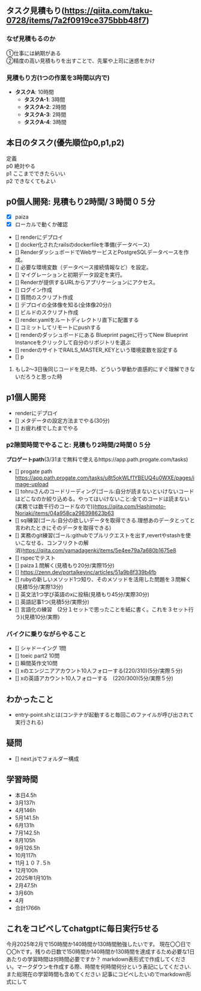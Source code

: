 
## タスク見積もり(https://qiita.com/taku-0728/items/7a2f0919ce375bbb48f7)
### なぜ見積もるのか   
①仕事には納期がある  
②精度の高い見積もりを出すことで、先輩や上司に迷惑をかけ

### 見積もり方(1つの作業を3時間以内で)
- **タスクA**: 10時間
  - **タスクA-1**: 3時間
  - **タスクA-2**: 2時間
  - **タスクA-3**: 2時間
  - **タスクA-4**: 3時間


## 本日のタスク(優先順位p0,p1,p2)
定義   
p0 絶対やる   
p1 ここまでできたらいい   
p2 できなくてもよい  


## **p0個人開発**: 見積もり2時間/３時間０５分
 - [x] paiza 
 - [x] ローカルで動くか確認
 - [] renderにデプロイ
  - [] docker化されたrailsのdockerfileを準備(データベース)
  - [] RenderダッシュボードでWebサービスとPostgreSQLデータベースを作成。
  - [] 必要な環境変数（データベース接続情報など）を設定。
  - [] マイグレーションと初期データ設定を実行。
  - [] Renderが提供するURLからアプリケーションにアクセス。
 - [] ログイン作成
- [] 質問のスクリプト作成
- [] デプロイの全体像を知る(全体像20分/)
- [] ビルドのスクリプト作成
- [] render.yamlをルートディレクトリ直下に配置する
- [] コミットしてリモートにpushする
- [] renderのダッシュボードにある Blueprint pageに行ってNew Blueprint Instanceをクリックして自分のリポジトリを選ぶ
- [] renderのサイトでRAILS_MASTER_KEYという環境変数を設定する
- [] p

1. もし2〜3日後同じコードを見た時、どういう挙動か直感的にすぐ理解できないだろうと思った時




## **p1個人開発**
- renderにデプロイ
- [] メタデータの設定方法までやる(30分)
- [] お疲れ様でしたまでやる

### **p2隙間時間でやること**: 見積もり2時間/2時間０５分
**プロゲートpath**(3/31まで無料で使えるhttps://app.path.progate.com/tasks)

  - [] progate path https://app.path.progate.com/tasks/u8t5okWLf1YBEUQ4u0WXE/pages/image-upload
  - [] tohruさんのコードリーディング(ゴール:自分が読まないといけないコードはどこなのか絞り込める。やってはいけないこと:全てのコードは読まない(実務では数千行のコードなので))https://qiita.com/Hashimoto-Noriaki/items/04a958ca298398623b63
  - [] sql練習(ゴール:自分の欲しいデータを取得できる.理想あのデータとってと言われたときにそのデータを取得できる)
  - [] 実務のgit練習(ゴール:githubでプルリクエストを出す,revertやstashを使いこなせる、コンフリクトの解消)https://qiita.com/yamadagenki/items/5e4ee79a7a680b1675e8
  - [] rspecでテスト
  - [] paiza１問解く(見積もり20分/実際15分)
  - [] https://zenn.dev/portalkeyinc/articles/51a9b8f339b4fb
  - [] rubyの新しいメソッド1つ知り、そのメソッドを活用した問題を３問解く(見積15分/実際13分)
  - [] 英文法1つ学び英語のxに投稿(見積もり45分/実際30分)
  - [] 英語記事1つ(見積5分/実際分)
  - [] 言語化の練習　(2分１セットで思ったことを紙に書く。これを３セット行う)(見積10分/実際)

### バイクに乗りながらやること
- [] シャドーイング 1問
- [] toeic part2 10問
- [] 瞬間英作文10問
- [] xのエンジニアアカウント10人フォローする(220/310)(5分/実際５分)
- [] xの英語アカウント10人フォローする　(220/300)(5分/実際５分)


## わかったこと
- entry-point.shとは(コンテナが起動すると毎回このファイルが呼び出されて実行される)
## 疑問
- [] next.jsでフォルダー構成


## 学習時間
 - 本日4.5h
  - 3月137h
  - 4月146h
  - 5月141.5h
  - 6月131h
  - 7月142.5h
  - 8月105h
  - 9月126.5h
  - 10月117h
  - 11月１０７.５h
  - 12月100h
  - 2025年1月101h
  - 2月47.5h
  - 3月60h
  - 4月
  - 合計1766h

 ## これをコピペしてchatgptに毎日実行5せる
今月2025年2月で150時間か140時間か130時間勉強したいです。
現在〇〇日で〇〇hです。残りの日数で150時間か140時間か130時間を達成するため必要な1日あたりの学習時間は何時間必要ですか？
markdown表形式で作成してください。マークダウンを作成する際、時間を何時間何分という表記にしてください.また総現在の学習時間も含めてください
記事にコピペしたいのでmarkdown形式にして
 
